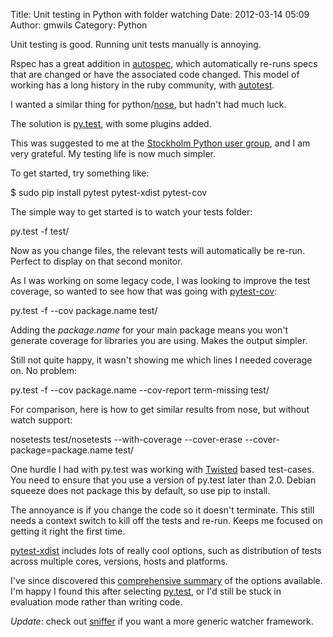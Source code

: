 Title: Unit testing in Python with folder watching
Date: 2012-03-14 05:09
Author: gmwils
Category: Python

Unit testing is good. Running unit tests manually is annoying.

</p>

Rspec has a great addition in [autospec][], which automatically re-runs
specs that are changed or have the associated code changed. This model
of working has a long history in the ruby community, with [autotest][].

</p>

I wanted a similar thing for python/[nose][], but hadn't had much luck.

</p>

The solution is [py.test][], with some plugins added.

</p>

This was suggested to me at the [Stockholm Python user group][], and I
am very grateful. My testing life is now much simpler.

</p>

To get started, try something like:

</p>

<p>
    $ sudo pip install pytest pytest-xdist pytest-cov

</p>

The simple way to get started is to watch your tests folder:

</p>

<p>
    py.test -f test/

</p>

Now as you change files, the relevant tests will automatically be
re-run. Perfect to display on that second monitor.

</p>

As I was working on some legacy code, I was looking to improve the test
coverage, so wanted to see how that was going with [pytest-cov][]:

</p>

<p>
    py.test -f --cov package.name test/

</p>

Adding the *package.name* for your main package means you won't generate
coverage for libraries you are using. Makes the output simpler.

</p>

Still not quite happy, it wasn't showing me which lines I needed
coverage on. No problem:

</p>

<p>
    py.test -f --cov package.name --cov-report term-missing test/

</p>

For comparison, here is how to get similar results from nose, but
without watch support:

</p>

<p>
    nosetests test/nosetests --with-coverage --cover-erase --cover-package=package.name test/

</p>

One hurdle I had with py.test was working with [Twisted][] based
test-cases. You need to ensure that you use a version of py.test later
than 2.0. Debian squeeze does not package this by default, so use pip to
install.

</p>

The annoyance is if you change the code so it doesn't terminate. This
still needs a context switch to kill off the tests and re-run. Keeps me
focused on getting it right the first time.

</p>

[pytest-xdist][] includes lots of really cool options, such as
distribution of tests across multiple cores, versions, hosts and
platforms.

</p>

I've since discovered this [comprehensive summary][] of the options
available. I'm happy I found this after selecting [py.test][], or I'd
still be stuck in evaluation mode rather than writing code.

</p>

*Update*: check out [sniffer][] if you want a more generic watcher
framework.

</p>

  [autospec]: http://lostechies.com/derickbailey/2010/05/03/zentest-autospec-is-an-rspec-tdder-s-best-friend/
  [autotest]: http://nubyonrails.com/articles/autotest-rails
  [nose]: http://readthedocs.org/docs/nose/en/latest/
  [py.test]: http://pytest.org/latest/
  [Stockholm Python user group]: http://www.meetup.com/pysthlm/
  [pytest-cov]: http://pypi.python.org/pypi/pytest-cov
  [Twisted]: http://twistedmatrix.com/trac/
  [pytest-xdist]: http://pypi.python.org/pypi/pytest-xdist
  [comprehensive summary]: http://wiki.python.org/moin/PythonTestingToolsTaxonomy
  [sniffer]: http://pypi.python.org/pypi/sniffer
